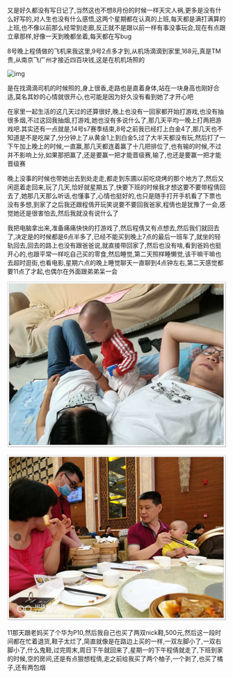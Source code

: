 又是好久都没有写日记了,当然这也不想8月份的时候一样天灾人祸,更多是没有什么好写的,对人生也没有什么感悟,这两个星期都在认真的上班,每天都是满打满算的上班,也不像以前那么经常到走廊,反正就不是跟以前一样有事没事玩会,现在有点跟立章那样,好像一天到晚都坐着,每天都在写bug

8号晚上程倩做的飞机来我这里,9号2点多才到,从机场滴滴到家里,168元,真是TM贵,从南京飞广州才接近四百块钱,这是在机机场照的

![img](../img/%E5%BE%AE%E4%BF%A1%E5%9B%BE%E7%89%87_20171124160745.jpg)

是在找滴滴司机的时候照的,身上很香,走路也是直着身体,站在一块身高也刚好合适,莫名其妙的心情就很开心,也可能是因为好久没有看到她了才开心吧

在家里一起生活的这几天过的还算很好,晚上也没有一回家都开始打游戏,也没有抽很多烟,不过这回我抽烟,打游戏,她也没有多说什么了,那几天平均一晚上打两把游戏吧.其实还有一点就是,14号s7赛季结束,8号之前我已经打上白金4了,那几天也不知道是不是吃屎了,分分钟上了从黄金1上到白金5,过了大半天都没有玩,然后打了一下午加上晚上的时候,一直赢,那几天都连着赢了十几把排位了,也有输的时候,不过并不影响上分,如果那把赢了,还是要赢一把才能晋级赛,输了,也还是要赢一把才能晋级赛

晚上没事的时候也带她出去到处走走,都走到东圃以前吃烧烤的那个地方了,然后又闲逛着走回来,玩了几天,恰好就星期五了,快要下班的时候我才想这要不要带程倩回去了,她那几天那么听话,也懂事了,心情也挺好的,也只是随手打开手机看了下票也没有多想,到家了之后我还跟程倩开玩笑说要不要回我爸家,程倩也是犹豫了一会,感觉她还是很害怕去,然后我就没有说什么了

我把电脑拿出来,准备痛痛快快的打游戏了,然后程倩又有点想去,然后我们就回去了,决定是的时候都是6点半多了,已经不能买到晚上7点的最后一班车了,就坐的轻轨回去,回去的路上也没有跟爸爸说,就直接带回家了,然后也没有啥,看到爸妈也挺开心的,也跟平常一样吃自己买的零食,然后睡觉,第二天照样睡懒觉,该干嘛干嘛也去超时逛街,也看电影,星期六点的晚上睡觉聊天一直聊到4点钟左右,第二天感觉都要11点了才起,也偶尔在外面跟弟弟呆一会

![img](../img/clipboard-1576900305743.png)

![img](../img/clipboard-1576900311388.png)

11那天跟老妈买了个华为P10,然后我自己也买了两双nick鞋,500元,然后这一段时间都在忙着退货,鞋子太烂了,简直就像是在路边上买的一样,一双左脚小了,一双右脚小了,什么鬼鞋,过完周末,周日下午就回来了,星期一的下午程倩就走了,下班到家的时候,空的房间,还是有点狠想程倩,走之前给我买了两个柚子,一个剥了,也买了橘子,还有两包烟